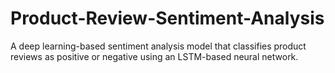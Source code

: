 # Product-Review-Sentiment-Analysis
A deep learning-based sentiment analysis model that classifies product reviews as positive or negative using an LSTM-based neural network.
